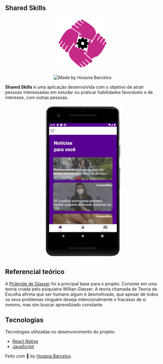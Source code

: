 ## Shared Skills 

<p align="center">
  <img width="170" height="170" src="https://github.com/hosanabarcelos/shared-skills/blob/main/logo.png">
</p>

<p align="center">
  <img alt="Made by Hosana Barcelos" src="https://img.shields.io/badge/made%20by- HOSANA BARCELOS -%15C3D6?style=flat-square&color=C62A88&labelColor=000"><br/>
</p>

**Shared Skills** é uma aplicação desenvolvida com o objetivo de atrair pessoas interessadas em estudar ou praticar habilidades favoráveis e de interesse, com outras pessoas.

<p align="center">
  <img width="250" height="500" src="https://github.com/hosanabarcelos/shared-skills/blob/main/video.gif">
</p>

## Referencial teórico

A [Pirâmide de Glasser](https://www.ludospro.com.br/blog/piramide-de-aprendizagem) foi a principal base para o projeto. Consiste em uma teoria criada pelo psiquiatra Willian Glasser. A teoria chamada de Teoria da Escolha afirma que ser humano algum é desmotivado, que apesar de todos os seus problemas ninguém deseja intencionalmente o fracasso de si mesmo, mas sim buscar aprendizado constante. 

 ## Tecnologias

Tecnologias utilizadas no desenvolvimento do projeto:

- [React Native](https://reactnative.dev)
- [JavaScript](https://developer.mozilla.org/pt-BR/docs/Web/JavaScript)

Feito com :purple_heart: by [Hosana Barcelos](https://github.com/hosanabarcelos). 
